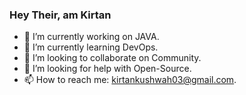### Hey Their, am Kirtan

<!-- 
**TKirtan/TKirtan** is a ✨ _special_ ✨ repository because its `README.md` (this file) appears on your GitHub profile.

<!-- Here are some ideas to get you started: -->

- 🔭 I’m currently working on JAVA.
- 🌱 I’m currently learning DevOps.
- 👯 I’m looking to collaborate on Community.
- 🤔 I’m looking for help with Open-Source.
- 📫 How to reach me: kirtankushwah03@gmail.com.

